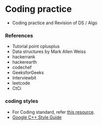 # Coding practice

- Coding practice and Revision of DS / Algo 

### References
- Tutorial point cplusplus
- Data structures by Mark Allen Weiss
- hackerrank
- hackerearth
- codechef
- GeeksforGeeks
- Interviewbit
- leetcode
- CtCi


### coding styles

- For Coding standard, refer [this resource](https://gist.github.com/lefticus/10191322).
- [Google C++ Style Guide](https://google.github.io/styleguide/cppguide.html)